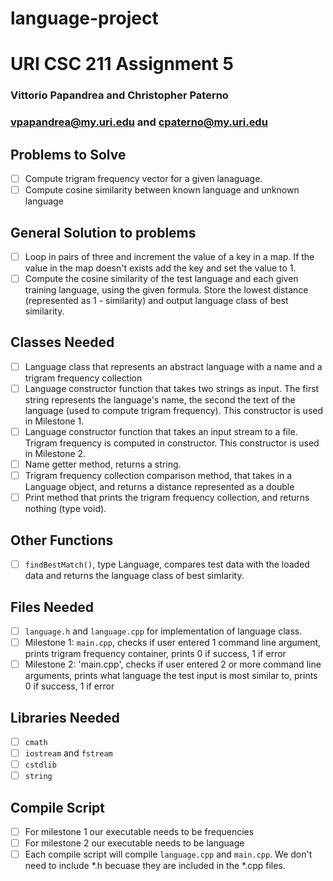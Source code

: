 # language-project
# URI CSC 211 Assignment 5
### Vittorio Papandrea and Christopher Paterno
### vpapandrea@my.uri.edu and cpaterno@my.uri.edu

## Problems to Solve
- [ ] Compute trigram frequency vector for a given lanaguage.
- [ ] Compute cosine similarity between known language and unknown language

## General Solution to problems
- [ ] Loop in pairs of three and increment the value of a key in a map. If the value in the map doesn't exists add the key and set the value to 1.
- [ ] Compute the cosine similarity of the test language and each given training language, using the given formula. 
Store the lowest distance (represented as 1 - similarity) and output language class of best similarity.

## Classes Needed
- [ ] Language class that represents an abstract language with a name and a trigram frequency collection
- [ ] Language constructor function that takes two strings as input. The first string represents the language's name, 
the second the text of the language (used to compute trigram frequency). 
This constructor is used in Milestone 1.
- [ ] Language constructor function that takes an input stream to a file. Trigram frequency is computed in constructor. 
This constructor is used in Milestone 2.
- [ ] Name getter method, returns a string.
- [ ] Trigram frequency collection comparison method, that takes in a Language object, and returns a distance represented as a double
- [ ] Print method that prints the trigram frequency collection, and returns nothing (type void).

## Other Functions
- [ ] `findBestMatch()`, type Language, compares test data with the loaded data and returns the language class of best simlarity.

## Files Needed 
- [ ] `language.h` and `language.cpp` for implementation of language class.
- [ ] Milestone 1: `main.cpp`, checks if user entered 1 command line argument, prints trigram frequency container, 
prints 0 if success, 1 if error
- [ ] Milestone 2: 'main.cpp', checks if user entered 2 or more command line arguments, prints what language the test input is most similar to,
prints 0 if success, 1 if error 

## Libraries Needed
- [ ] `cmath`
- [ ] `iostream` and `fstream`
- [ ] `cstdlib`
- [ ] `string`

## Compile Script
- [ ] For milestone 1 our executable needs to be frequencies
- [ ] For milestone 2 our executable needs to be language
- [ ] Each compile script will compile `language.cpp` and `main.cpp`. We don't need to include *.h becuase they are included in the *.cpp files.
